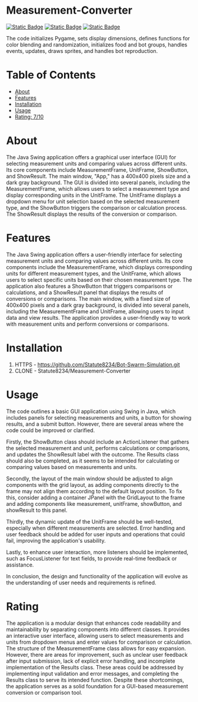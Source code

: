 # Measurement-Converter

[![Static Badge](https://img.shields.io/badge/map-cyan)](https://www.geeksforgeeks.org/map-interface-java-examples/)
[![Static Badge](https://img.shields.io/badge/swing-magenta)](https://www.geeksforgeeks.org/introduction-to-java-swing/)
[![Static Badge](https://img.shields.io/badge/hashmap-magenta)](https://www.w3schools.com/java/java_hashmap.asp)

The code initializes Pygame, sets display dimensions, defines functions for color blending and randomization, initializes food and bot groups, handles events, updates, draws sprites, and handles bot reproduction. 

# Table of Contents

- [About](#about)
- [Features](#features)
- [Installation](#installation)
- [Usage](#usage)
- [Rating: 7/10](#rating)

# About

The Java Swing application offers a graphical user interface (GUI) for selecting measurement units and comparing values across different units. Its core components include MeasurementFrame, UnitFrame, ShowButton, and ShowResult. The main window, "App," has a 400x400 pixels size and a dark gray background. The GUI is divided into several panels, including the MeasurementFrame, which allows users to select a measurement type and display corresponding units in the UnitFrame. The UnitFrame displays a dropdown menu for unit selection based on the selected measurement type, and the ShowButton triggers the comparison or calculation process. The ShowResult displays the results of the conversion or comparison.

# Features

The Java Swing application offers a user-friendly interface for selecting measurement units and comparing values across different units. Its core components include the MeasurementFrame, which displays corresponding units for different measurement types, and the UnitFrame, which allows users to select specific units based on their chosen measurement type. The application also features a ShowButton that triggers comparisons or calculations, and a ShowResult panel that displays the results of conversions or comparisons. The main window, with a fixed size of 400x400 pixels and a dark gray background, is divided into several panels, including the MeasurementFrame and UnitFrame, allowing users to input data and view results. The application provides a user-friendly way to work with measurement units and perform conversions or comparisons.

# Installation

1) HTTPS - https://github.com/Statute8234/Bot-Swarm-Simulation.git
2) CLONE - Statute8234/Measurement-Converter

# Usage

The code outlines a basic GUI application using Swing in Java, which includes panels for selecting measurements and units, a button for showing results, and a submit button. However, there are several areas where the code could be improved or clarified.

Firstly, the ShowButton class should include an ActionListener that gathers the selected measurement and unit, performs calculations or comparisons, and updates the ShowResult label with the outcome. The Results class should also be completed, as it seems to be intended for calculating or comparing values based on measurements and units.

Secondly, the layout of the main window should be adjusted to align components with the grid layout, as adding components directly to the frame may not align them according to the default layout position. To fix this, consider adding a container JPanel with the GridLayout to the frame and adding components like measurement, unitFrame, showButton, and showResult to this panel.

Thirdly, the dynamic update of the UnitFrame should be well-tested, especially when different measurements are selected. Error handling and user feedback should be added for user inputs and operations that could fail, improving the application's usability.

Lastly, to enhance user interaction, more listeners should be implemented, such as FocusListener for text fields, to provide real-time feedback or assistance.

In conclusion, the design and functionality of the application will evolve as the understanding of user needs and requirements is refined.

# Rating

The application is a modular design that enhances code readability and maintainability by separating components into different classes. It provides an interactive user interface, allowing users to select measurements and units from dropdown menus and enter values for comparison or calculation. The structure of the MeasurementFrame class allows for easy expansion. However, there are areas for improvement, such as unclear user feedback after input submission, lack of explicit error handling, and incomplete implementation of the Results class. These areas could be addressed by implementing input validation and error messages, and completing the Results class to serve its intended function. Despite these shortcomings, the application serves as a solid foundation for a GUI-based measurement conversion or comparison tool.
